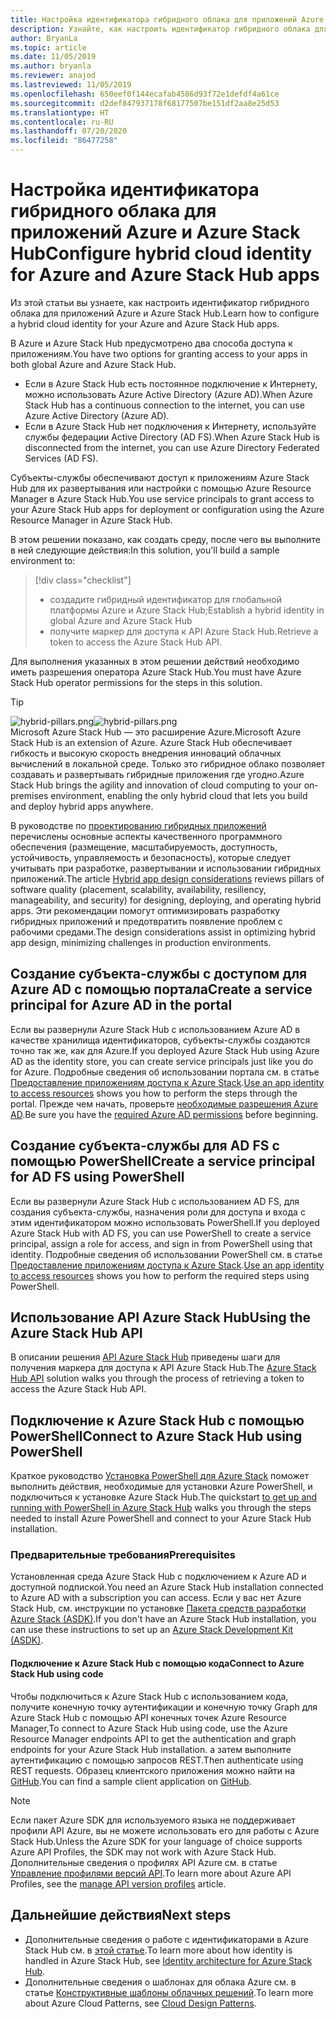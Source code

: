 ```yaml
---
title: Настройка идентификатора гибридного облака для приложений Azure и Azure Stack Hub
description: Узнайте, как настроить идентификатор гибридного облака для приложений Azure и Azure Stack Hub.
author: BryanLa
ms.topic: article
ms.date: 11/05/2019
ms.author: bryanla
ms.reviewer: anajod
ms.lastreviewed: 11/05/2019
ms.openlocfilehash: 650eef0f144ecafab4586d93f72e1defdf4a61ce
ms.sourcegitcommit: d2def847937178f68177507be151df2aa8e25d53
ms.translationtype: HT
ms.contentlocale: ru-RU
ms.lasthandoff: 07/20/2020
ms.locfileid: "86477258"
---
```

# <a name="configure-hybrid-cloud-identity-for-azure-and-azure-stack-hub-apps"></a><span data-ttu-id="f2937-103">Настройка идентификатора гибридного облака для приложений Azure и Azure Stack Hub</span><span class="sxs-lookup"><span data-stu-id="f2937-103">Configure hybrid cloud identity for Azure and Azure Stack Hub apps</span></span>

<span data-ttu-id="f2937-104">Из этой статьи вы узнаете, как настроить идентификатор гибридного облака для приложений Azure и Azure Stack Hub.</span><span class="sxs-lookup"><span data-stu-id="f2937-104">Learn how to configure a hybrid cloud identity for your Azure and Azure Stack Hub apps.</span></span>

<span data-ttu-id="f2937-105">В Azure и Azure Stack Hub предусмотрено два способа доступа к приложениям.</span><span class="sxs-lookup"><span data-stu-id="f2937-105">You have two options for granting access to your apps in both global Azure and Azure Stack Hub.</span></span>

 * <span data-ttu-id="f2937-106">Если в Azure Stack Hub есть постоянное подключение к Интернету, можно использовать Azure Active Directory (Azure AD).</span><span class="sxs-lookup"><span data-stu-id="f2937-106">When Azure Stack Hub has a continuous connection to the internet, you can use Azure Active Directory (Azure AD).</span></span>
 * <span data-ttu-id="f2937-107">Если в Azure Stack Hub нет подключения к Интернету, используйте службы федерации Active Directory (AD FS).</span><span class="sxs-lookup"><span data-stu-id="f2937-107">When Azure Stack Hub is disconnected from the internet, you can use Azure Directory Federated Services (AD FS).</span></span>

<span data-ttu-id="f2937-108">Субъекты-службы обеспечивают доступ к приложениям Azure Stack Hub для их развертывания или настройки с помощью Azure Resource Manager в Azure Stack Hub.</span><span class="sxs-lookup"><span data-stu-id="f2937-108">You use service principals to grant access to your Azure Stack Hub apps for deployment or configuration using the Azure Resource Manager in Azure Stack Hub.</span></span>

<span data-ttu-id="f2937-109">В этом решении показано, как создать среду, после чего вы выполните в ней следующие действия:</span><span class="sxs-lookup"><span data-stu-id="f2937-109">In this solution, you'll build a sample environment to:</span></span>

> [!div class="checklist"]
> - <span data-ttu-id="f2937-110">создадите гибридный идентификатор для глобальной платформы Azure и Azure Stack Hub;</span><span class="sxs-lookup"><span data-stu-id="f2937-110">Establish a hybrid identity in global Azure and Azure Stack Hub</span></span>
> - <span data-ttu-id="f2937-111">получите маркер для доступа к API Azure Stack Hub.</span><span class="sxs-lookup"><span data-stu-id="f2937-111">Retrieve a token to access the Azure Stack Hub API.</span></span>

<span data-ttu-id="f2937-112">Для выполнения указанных в этом решении действий необходимо иметь разрешения оператора Azure Stack Hub.</span><span class="sxs-lookup"><span data-stu-id="f2937-112">You must have Azure Stack Hub operator permissions for the steps in this solution.</span></span>

> [!Tip]  
> <span data-ttu-id="f2937-113">![hybrid-pillars.png](./media/solution-deployment-guide-cross-cloud-scaling/hybrid-pillars.png)</span><span class="sxs-lookup"><span data-stu-id="f2937-113">![hybrid-pillars.png](./media/solution-deployment-guide-cross-cloud-scaling/hybrid-pillars.png)</span></span>  
> <span data-ttu-id="f2937-114">Microsoft Azure Stack Hub — это расширение Azure.</span><span class="sxs-lookup"><span data-stu-id="f2937-114">Microsoft Azure Stack Hub is an extension of Azure.</span></span> <span data-ttu-id="f2937-115">Azure Stack Hub обеспечивает гибкость и высокую скорость внедрения инноваций облачных вычислений в локальной среде. Только это гибридное облако позволяет создавать и развертывать гибридные приложения где угодно.</span><span class="sxs-lookup"><span data-stu-id="f2937-115">Azure Stack Hub brings the agility and innovation of cloud computing to your on-premises environment, enabling the only hybrid cloud that lets you build and deploy hybrid apps anywhere.</span></span>  
> 
> <span data-ttu-id="f2937-116">В руководстве по [проектированию гибридных приложений](overview-app-design-considerations.md) перечислены основные аспекты качественного программного обеспечения (размещение, масштабируемость, доступность, устойчивость, управляемость и безопасность), которые следует учитывать при разработке, развертывании и использовании гибридных приложений.</span><span class="sxs-lookup"><span data-stu-id="f2937-116">The article [Hybrid app design considerations](overview-app-design-considerations.md) reviews pillars of software quality (placement, scalability, availability, resiliency, manageability, and security) for designing, deploying, and operating hybrid apps.</span></span> <span data-ttu-id="f2937-117">Эти рекомендации помогут оптимизировать разработку гибридных приложений и предотвратить появление проблем с рабочими средами.</span><span class="sxs-lookup"><span data-stu-id="f2937-117">The design considerations assist in optimizing hybrid app design, minimizing challenges in production environments.</span></span>

## <a name="create-a-service-principal-for-azure-ad-in-the-portal"></a><span data-ttu-id="f2937-118">Создание субъекта-службы с доступом для Azure AD с помощью портала</span><span class="sxs-lookup"><span data-stu-id="f2937-118">Create a service principal for Azure AD in the portal</span></span>

<span data-ttu-id="f2937-119">Если вы развернули Azure Stack Hub с использованием Azure AD в качестве хранилища идентификаторов, субъекты-службы создаются точно так же, как для Azure.</span><span class="sxs-lookup"><span data-stu-id="f2937-119">If you deployed Azure Stack Hub using Azure AD as the identity store, you can create service principals just like you do for Azure.</span></span> <span data-ttu-id="f2937-120">Подробные сведения об использовании портала см. в статье [Предоставление приложениям доступа к Azure Stack](/azure-stack/operator/azure-stack-create-service-principals.md#manage-an-azure-ad-app-identity).</span><span class="sxs-lookup"><span data-stu-id="f2937-120">[Use an app identity to access resources](/azure-stack/operator/azure-stack-create-service-principals.md#manage-an-azure-ad-app-identity) shows you how to perform the steps through the portal.</span></span> <span data-ttu-id="f2937-121">Прежде чем начать, проверьте [необходимые разрешения Azure AD](/azure/azure-resource-manager/resource-group-create-service-principal-portal#required-permissions).</span><span class="sxs-lookup"><span data-stu-id="f2937-121">Be sure you have the [required Azure AD permissions](/azure/azure-resource-manager/resource-group-create-service-principal-portal#required-permissions) before beginning.</span></span>

## <a name="create-a-service-principal-for-ad-fs-using-powershell"></a><span data-ttu-id="f2937-122">Создание субъекта-службы для AD FS с помощью PowerShell</span><span class="sxs-lookup"><span data-stu-id="f2937-122">Create a service principal for AD FS using PowerShell</span></span>

<span data-ttu-id="f2937-123">Если вы развернули Azure Stack Hub с использованием AD FS, для создания субъекта-службы, назначения роли для доступа и входа с этим идентификатором можно использовать PowerShell.</span><span class="sxs-lookup"><span data-stu-id="f2937-123">If you deployed Azure Stack Hub with AD FS, you can use PowerShell to create a service principal, assign a role for access, and sign in from PowerShell using that identity.</span></span> <span data-ttu-id="f2937-124">Подробные сведения об использовании PowerShell см. в статье [Предоставление приложениям доступа к Azure Stack](/azure-stack/operator/azure-stack-create-service-principals.md#manage-an-ad-fs-app-identity).</span><span class="sxs-lookup"><span data-stu-id="f2937-124">[Use an app identity to access resources](/azure-stack/operator/azure-stack-create-service-principals.md#manage-an-ad-fs-app-identity) shows you how to perform the required steps using PowerShell.</span></span>

## <a name="using-the-azure-stack-hub-api"></a><span data-ttu-id="f2937-125">Использование API Azure Stack Hub</span><span class="sxs-lookup"><span data-stu-id="f2937-125">Using the Azure Stack Hub API</span></span>

<span data-ttu-id="f2937-126">В описании решения [API Azure Stack Hub](/azure-stack/user/azure-stack-rest-api-use.md) приведены шаги для получения маркера для доступа к API Azure Stack Hub.</span><span class="sxs-lookup"><span data-stu-id="f2937-126">The [Azure Stack Hub API](/azure-stack/user/azure-stack-rest-api-use.md)  solution walks you through the process of retrieving a token to access the Azure Stack Hub API.</span></span>

## <a name="connect-to-azure-stack-hub-using-powershell"></a><span data-ttu-id="f2937-127">Подключение к Azure Stack Hub с помощью PowerShell</span><span class="sxs-lookup"><span data-stu-id="f2937-127">Connect to Azure Stack Hub using PowerShell</span></span>

<span data-ttu-id="f2937-128">Краткое руководство [Установка PowerShell для Azure Stack](/azure-stack/operator/azure-stack-powershell-install.md) поможет выполнить действия, необходимые для установки Azure PowerShell, и подключиться к установке Azure Stack Hub.</span><span class="sxs-lookup"><span data-stu-id="f2937-128">The quickstart [to get up and running with PowerShell in Azure Stack Hub](/azure-stack/operator/azure-stack-powershell-install.md) walks you through the steps needed to install Azure PowerShell and connect to your Azure Stack Hub installation.</span></span>

### <a name="prerequisites"></a><span data-ttu-id="f2937-129">Предварительные требования</span><span class="sxs-lookup"><span data-stu-id="f2937-129">Prerequisites</span></span>

<span data-ttu-id="f2937-130">Установленная среда Azure Stack Hub с подключением к Azure AD и доступной подпиской.</span><span class="sxs-lookup"><span data-stu-id="f2937-130">You need an Azure Stack Hub installation connected to Azure AD with a subscription you can access.</span></span> <span data-ttu-id="f2937-131">Если у вас нет Azure Stack Hub, см. инструкции по установке [Пакета средств разработки Azure Stack (ASDK)](/azure-stack/asdk/asdk-install.md).</span><span class="sxs-lookup"><span data-stu-id="f2937-131">If you don't have an Azure Stack Hub installation, you can use these instructions to set up an [Azure Stack Development Kit (ASDK)](/azure-stack/asdk/asdk-install.md).</span></span>

#### <a name="connect-to-azure-stack-hub-using-code"></a><span data-ttu-id="f2937-132">Подключение к Azure Stack Hub с помощью кода</span><span class="sxs-lookup"><span data-stu-id="f2937-132">Connect to Azure Stack Hub using code</span></span>

<span data-ttu-id="f2937-133">Чтобы подключиться к Azure Stack Hub с использованием кода, получите конечную точку аутентификации и конечную точку Graph для Azure Stack Hub с помощью API конечных точек Azure Resource Manager,</span><span class="sxs-lookup"><span data-stu-id="f2937-133">To connect to Azure Stack Hub using code, use the Azure Resource Manager endpoints API to get the authentication and graph endpoints for your Azure Stack Hub installation.</span></span> <span data-ttu-id="f2937-134">а затем выполните аутентификацию с помощью запросов REST.</span><span class="sxs-lookup"><span data-stu-id="f2937-134">Then authenticate using REST requests.</span></span> <span data-ttu-id="f2937-135">Образец клиентского приложения можно найти на [GitHub](https://github.com/shriramnat/HybridARMApplication).</span><span class="sxs-lookup"><span data-stu-id="f2937-135">You can find a sample client application on [GitHub](https://github.com/shriramnat/HybridARMApplication).</span></span>

>[!Note]
><span data-ttu-id="f2937-136">Если пакет Azure SDK для используемого языка не поддерживает профили API Azure, вы не можете использовать его для работы с Azure Stack Hub.</span><span class="sxs-lookup"><span data-stu-id="f2937-136">Unless the Azure SDK for your language of choice supports Azure API Profiles, the SDK may not work with Azure Stack Hub.</span></span> <span data-ttu-id="f2937-137">Дополнительные сведения о профилях API Azure см. в статье [Управление профилями версий API](/azure-stack/user/azure-stack-version-profiles.md).</span><span class="sxs-lookup"><span data-stu-id="f2937-137">To learn more about Azure API Profiles, see the [manage API version profiles](/azure-stack/user/azure-stack-version-profiles.md) article.</span></span>

## <a name="next-steps"></a><span data-ttu-id="f2937-138">Дальнейшие действия</span><span class="sxs-lookup"><span data-stu-id="f2937-138">Next steps</span></span>

- <span data-ttu-id="f2937-139">Дополнительные сведения о работе с идентификаторами в Azure Stack Hub см. в [этой статье](/azure-stack/operator/azure-stack-identity-architecture.md).</span><span class="sxs-lookup"><span data-stu-id="f2937-139">To learn more about how identity is handled in Azure Stack Hub, see [Identity architecture for Azure Stack Hub](/azure-stack/operator/azure-stack-identity-architecture.md).</span></span>
- <span data-ttu-id="f2937-140">Дополнительные сведения о шаблонах для облака Azure см. в статье [Конструктивные шаблоны облачных решений](/azure/architecture/patterns).</span><span class="sxs-lookup"><span data-stu-id="f2937-140">To learn more about Azure Cloud Patterns, see [Cloud Design Patterns](/azure/architecture/patterns).</span></span>
